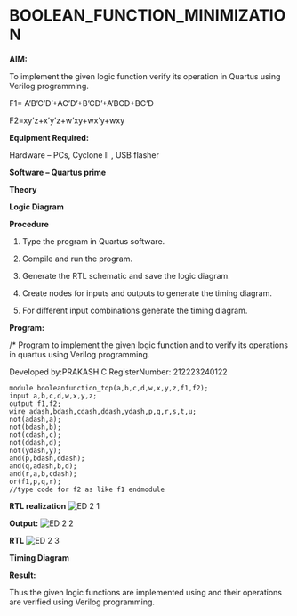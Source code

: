 # BOOLEAN_FUNCTION_MINIMIZATION

**AIM:**

To implement the given logic function verify its operation in Quartus using Verilog programming.

F1= A’B’C’D’+AC’D’+B’CD’+A’BCD+BC’D 

F2=xy’z+x’y’z+w’xy+wx’y+wxy

**Equipment Required:**

Hardware – PCs, Cyclone II , USB flasher

**Software – Quartus prime**

**Theory**

**Logic Diagram**

**Procedure**

1.	Type the program in Quartus software.

2.	Compile and run the program.

3.	Generate the RTL schematic and save the logic diagram.

4.	Create nodes for inputs and outputs to generate the timing diagram.

5.	For different input combinations generate the timing diagram.


**Program:**

/* Program to implement the given logic function and to verify its operations in quartus using Verilog programming. 

Developed by:PRAKASH C
RegisterNumber: 212223240122
```
module booleanfunction_top(a,b,c,d,w,x,y,z,f1,f2);
input a,b,c,d,w,x,y,z;
output f1,f2;
wire adash,bdash,cdash,ddash,ydash,p,q,r,s,t,u;
not(adash,a);
not(bdash,b);
not(cdash,c);
not(ddash,d);
not(ydash,y);
and(p,bdash,ddash);
and(q,adash,b,d);
and(r,a,b,cdash);
or(f1,p,q,r);
//type code for f2 as like f1 endmodule
```


**RTL realization**
![ED 2 1](https://github.com/Prakash-Chandran/BOOLEAN_FUNCTION_MINIMIZATION/assets/147120899/206df5da-1996-482f-94af-9dc172590fd1)


**Output:**
![ED 2 2](https://github.com/Prakash-Chandran/BOOLEAN_FUNCTION_MINIMIZATION/assets/147120899/afd6e471-c52a-41d2-8a86-3810e43c3d4f)

**RTL**
![ED 2 3](https://github.com/Prakash-Chandran/BOOLEAN_FUNCTION_MINIMIZATION/assets/147120899/bc384c43-d741-4462-b3da-d608e0a5ba4a)

**Timing Diagram**

**Result:**

Thus the given logic functions are implemented using and their operations are verified using Verilog programming.

